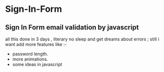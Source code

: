 # Sign-In-Form
Sign In Form email validation by javascript
---
all this done in 3 days , literary no sleep and get dreams about errors ; still i want add more features like :-
  - password length.
  - more animations.
  - some ideas in javascript
